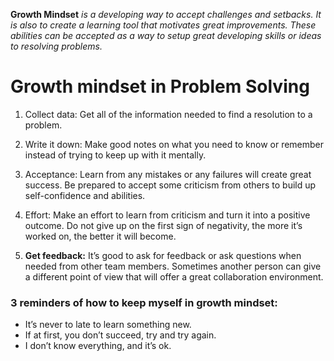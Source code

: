 **Growth Mindset** *is a developing way to accept challenges and setbacks.  It is also to create a learning tool that motivates great improvements. These abilities can be accepted as a way to setup great developing skills or ideas to resolving problems.*
 	
# Growth mindset in Problem Solving

1. Collect data: Get all of the information needed to find a resolution to a problem.

2. Write it down: Make good notes on what you need to know or remember instead of trying to keep up with it mentally.  

3. Acceptance: Learn from any mistakes or any failures will create great success. Be prepared to accept some criticism from others to build up self-confidence and abilities.

4. Effort: Make an effort to learn from criticism and turn it into a positive outcome. Do not give up on the first sign of negativity, the more it’s worked on, the better it will become.

5. **Get feedback:** It’s good to ask for feedback or ask questions when needed from other team members. Sometimes another person can give a different point of view that will offer a great collaboration environment.

### 3 reminders of how to keep myself in growth mindset:	
- It’s never to late to learn something new.
- If at first, you don’t succeed, try and try again.
- I don’t know everything, and it’s ok.







